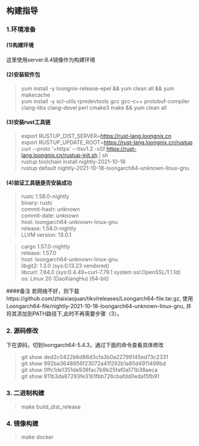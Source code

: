 ## 构建指导   

### 1.环境准备
#### (1)构建环境      
这里使用server:8.4镜像作为构建环境    
#### (2)安装软件包
> yum install -y loongnix-release-epel && yum clean all && yum makecache   
> yum install -y scl-utils rpmdevtools gcc gcc-c++ protobuf-compiler  clang-libs clang-devel  perl cmake3 make && yum clean all   
#### (3)安装rust工具链
> export RUSTUP_DIST_SERVER=https://rust-lang.loongnix.cn    
> export RUSTUP_UPDATE_ROOT=https://rust-lang.loongnix.cn/rustup     
> curl --proto '=https' --tlsv1.2 -sSf https://rust-lang.loongnix.cn/rustup-init.sh | sh     
> rustup toolchain install nightly-2021-10-18       
> rustup default nightly-2021-10-18-loongarch64-unknown-linux-gnu    
#### (4)验证工具链是否安装成功   
> rustc 1.58.0-nightly   
> binary: rustc   
> commit-hash: unknown   
> commit-date: unknown   
> host: loongarch64-unknown-linux-gnu   
> release: 1.58.0-nightly   
> LLVM version: 13.0.1   

> cargo 1.57.0-nightly   
> release: 1.57.0   
> host: loongarch64-unknown-linux-gnu   
> libgit2: 1.3.0 (sys:0.13.23 vendored)   
> libcurl: 7.64.0 (sys:0.4.49+curl-7.79.1 system ssl:OpenSSL/1.1.1d)   
> os: Linux 20 (DaoXiangHu) [64-bit]   

####备注
若网络不好，则下载https://github.com/zhaixiaojuan/tikv/releases/Loongarch64-file.tar.gz, 使用Loongarch64-file/nightly-2021-10-18-loongarch64-unknown-linux-gnu, 并将其添加到PATH路径下,此时不再需要步骤（3）。

### 2. 源码修改
下在源码，切到loongarch64-5.4.3，通过下面的命令查看具体修改
> git show ded2c0422b6d86d3cfa3b0a22799145ed73c2331   
> git show 992ba3648956f23072a41f292b1a85d4911499bd   
> git show 0ffc1de1351de938fac7b9b25faf0a171b38aeca   
> git show 811b3da87293fe31b1fbb726cbafdd0eda15fb91   

### 3. 二进制构建   
> make build_dist_release   

### 4. 镜像构建
> make docker 


